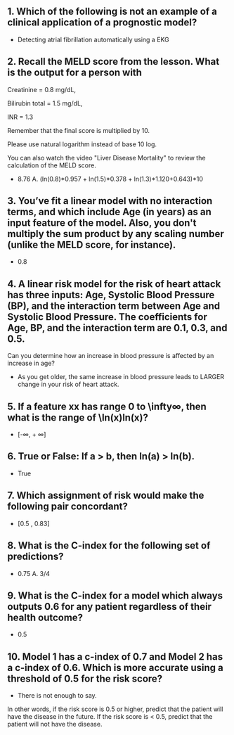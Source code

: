 ## 1. Which of the following is not an example of a clinical application of a prognostic model?
- Detecting atrial fibrillation automatically using a EKG

## 2. Recall the MELD score from the lesson. What is the output for a person with
Creatinine = 0.8 mg/dL,

Bilirubin total = 1.5 mg/dL,

INR = 1.3

Remember that the final score is multiplied by 10.

Please use natural logarithm instead of base 10 log.

You can also watch the video "Liver Disease Mortality" to review the calculation of the MELD score.
- 8.76
A. (ln(0.8)*0.957 + ln(1.5)*0.378 + ln(1.3)*1.120+0.643)*10

## 3. You’ve fit a linear model with no interaction terms, and which include Age (in years) as an input feature of the model. Also, you don't multiply the sum product by any scaling number (unlike the MELD score, for instance).
- 0.8

## 4. A linear risk model for the risk of heart attack has three inputs: Age, Systolic Blood Pressure (BP), and the interaction term between Age and Systolic Blood Pressure. The coefficients for Age, BP, and the interaction term are 0.1, 0.3, and 0.5.
Can you determine how an increase in blood pressure is affected by an increase in age?
- As you get older, the same increase in blood pressure leads to LARGER change in your risk of heart attack.

## 5. If a feature xx has range 0 to \infty∞, then what is the range of \ln(x)ln(x)?
- [-∞, + ∞]

## 6. True or False: If a > b, then ln(a) > ln(b).
- True 

## 7. Which assignment of risk would make the following pair concordant?
- [0.5 , 0.83]

## 8. What is the C-index for the following set of predictions?
- 0.75
A. 3/4


## 9. What is the C-index for a model which always outputs 0.6 for any patient regardless of their health outcome?
- 0.5

## 10. Model 1 has a c-index of 0.7 and Model 2 has a c-index of 0.6. Which is more accurate using a threshold of 0.5 for the risk score?
- There is not enough to say.

In other words, if the risk score is 0.5 or higher, predict that the patient will have the disease in the future. If the risk score is < 0.5, predict that the patient will not have the disease.
